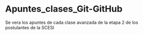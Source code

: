 # Apuntes_clases_Git-GitHub
Se vera los apuntes de cada clase avanzada de la etapa 2 de los postulantes de la SCESI 
